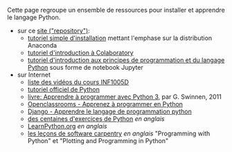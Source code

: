 Cette page regroupe un ensemble de ressources pour installer et apprendre le langage Python. 

* sur ce [site ("repository")](https://github.com/nsaunier/CIV8760):
  * [tutoriel simple d'installation](installation.md) mettant l'emphase sur la distribution Anaconda
  * [tutoriel d'introduction à Colaboratory](colab-tutoriel.md)
  * [tutoriel d'introduction aux principes de programmation et du langage Python](tutoriel-python.ipynb) sous forme de notebook Jupyter
* sur Internet
  * [liste des vidéos du cours INF1005D](https://www.youtube.com/playlist?list=PLfALbWbNPl4bSWH-Pbj3iIb_TVQdr99pH)
  * [tutoriel officiel de Python](https://docs.python.org/fr/3/tutorial/)
  * [livre: Apprendre à programmer avec Python 3](https://moodle.polymtl.ca/mod/url/view.php?id=312174), par G. Swinnen, 2011
  * [Openclassrooms - Apprenez à programmer en Python](https://openclassrooms.com/fr/courses/235344-apprenez-a-programmer-en-python)
  * [Django - Apprendre le langage de programmation python](https://python-django.dev/)
  * [des centaines d'exercices de Python](https://www.w3resource.com/python-exercises) *en anglais*
  * [LearnPython.org](https://www.learnpython.org) *en anglais*
  * [les leçons de software carpentry](https://software-carpentry.org/lessons/index.html) *en anglais* "Programming with Python" et "Plotting and Programming in Python"
